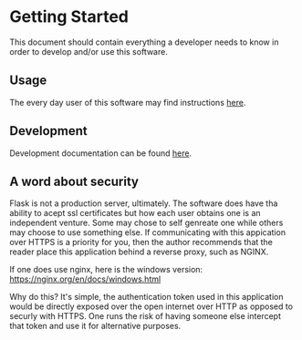 # Getting Started

This document should contain everything a developer needs to know in order to develop and/or use this software.

## Usage

The every day user of this software may find instructions [here](./usage.md).

## Development

Development documentation can be found [here](./developer.md).

## A word about security

Flask is not a production server, ultimately.  The software does have tha ability to acept ssl certificates but how
each user obtains one is an independent venture.  Some may chose to self genreate one while others may choose to use
something else.  If communicating with this appication over HTTPS is a priority for you, then the author recommends that
the reader place this application behind a reverse proxy, such as NGINX.  

If one does use nginx, here is the windows version: https://nginx.org/en/docs/windows.html 

Why do this? It's simple, the authentication token used in this application would be directly exposed over the open 
internet over HTTP as opposed to securly with HTTPS.  One runs the risk of having someone else intercept that token and
use it for alternative purposes.
